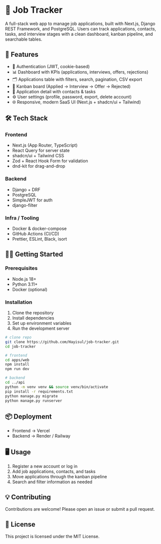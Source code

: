 # 💼 Job Tracker

A full-stack web app to manage job applications, built with Next.js, Django REST Framework, and PostgreSQL. Users can track applications, contacts, tasks, and interview stages with a clean dashboard, kanban pipeline, and searchable tables.

## 🚀 Features

- 🔐 Authentication (JWT, cookie-based)
- 📊 Dashboard with KPIs (applications, interviews, offers, rejections)
- 🗂 Applications table with filters, search, pagination, CSV export
- 📌 Kanban board (Applied → Interview → Offer → Rejected)
- 📇 Application detail with contacts & tasks
- ⚙️ User settings (profile, password, export, delete account)
- 🌐 Responsive, modern SaaS UI (Next.js + shadcn/ui + Tailwind)

## 🛠️ Tech Stack

### Frontend

- Next.js (App Router, TypeScript)
- React Query for server state
- shadcn/ui + Tailwind CSS
- Zod + React Hook Form for validation
- dnd-kit for drag-and-drop

### Backend

- Django + DRF
- PostgreSQL
- SimpleJWT for auth
- django-filter

### Infra / Tooling

- Docker & docker-compose
- GitHub Actions (CI/CD)
- Prettier, ESLint, Black, isort

## 🏃‍♂️ Getting Started

### Prerequisites

- Node.js 18+
- Python 3.11+
- Docker (optional)

### Installation

1. Clone the repository
2. Install dependencies
3. Set up environment variables
4. Run the development server

```bash
# clone repo
git clone https://github.com/Hayisul/job-tracker.git
cd job-tracker

# frontend
cd apps/web
npm install
npm run dev

# backend
cd ../api
python -m venv venv && source venv/bin/activate
pip install -r requirements.txt
python manage.py migrate
python manage.py runserver
```

## 📦 Deployment

- Frontend → Vercel
- Backend → Render / Railway

## 🖥️ Usage

1. Register a new account or log in
2. Add job applications, contacts, and tasks
3. Move applications through the kanban pipeline
4. Search and filter information as needed

## 💡 Contributing

Contributions are welcome! Please open an issue or submit a pull request.

## 📜 License

This project is licensed under the MIT License.
